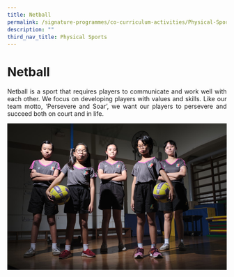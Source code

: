```yaml
---
title: Netball
permalink: /signature-programmes/co-curriculum-activities/Physical-Sports/netball/
description: ""
third_nav_title: Physical Sports
---
```

# Netball
<p align="Justify">Netball is a sport that requires players to communicate and work well with each other. We focus on developing players with values and skills. Like our team motto, ‘Persevere and Soar’, we want our players to persevere and succeed both on court and in life.</p>

![](/images/School%20Shots%2065.jpg)